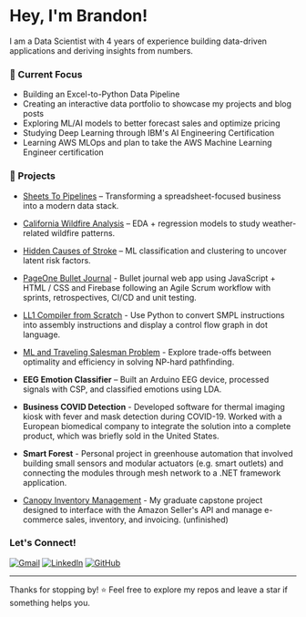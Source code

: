 


# Hey, I'm Brandon!

I am a Data Scientist with 4 years of experience building data-driven applications and deriving insights from numbers. 



### 🔭 Current Focus
- Building an Excel-to-Python Data Pipeline
- Creating an interactive data portfolio to showcase my projects and blog posts
- Exploring ML/AI models to better forecast sales and optimize pricing
- Studying Deep Learning through IBM's AI Engineering Certification
- Learning AWS MLOps and plan to take the AWS Machine Learning Engineer certification 

### 📂 Projects
- [Sheets To Pipelines](https://github.com/b1wang/sheets-to-pipelines) – Transforming a spreadsheet-focused business into a modern data stack. 
  
- [California Wildfire Analysis](https://github.com/b1wang/Environment-Wildfires) – EDA + regression models to study weather-related wildfire patterns.
   
- [Hidden Causes of Stroke](https://github.com/dbyers15/UnsupervisedLearning) – ML classification and clustering to uncover latent risk factors.

- [PageOne Bullet Journal](https://github.com/cse110-w21-group1/cse110-w21-group1) - Bullet journal web app using JavaScript + HTML / CSS and Firebase following an Agile Scrum workflow with sprints, retrospectives, CI/CD and unit testing.
  
-  [LL1 Compiler from Scratch](https://github.com/b1wang/LL1-Compiler/tree/main) - Use Python to convert SMPL instructions into assembly instructions and display a control flow graph in dot language.
-  [ML and Traveling Salesman Problem](https://github.com/b1wang/tsp_bnb_sls) - Explore trade-offs between optimality and efficiency in solving NP-hard pathfinding. 
- **EEG Emotion Classifier** – Built an Arduino EEG device, processed signals with CSP, and classified emotions using LDA.
- **Business COVID Detection** - Developed software for thermal imaging kiosk with fever and mask detection during COVID-19. Worked with a European biomedical company to integrate the solution into a complete product, which was briefly sold in the United States.
- **Smart Forest** - Personal project in greenhouse automation that involved building small sensors and modular actuators (e.g. smart outlets) and connecting the modules through mesh network to a .NET framework application. 
- [Canopy Inventory Management](https://github.com/grantKinsley/InventoryManagement) - My graduate capstone project designed to interface with the Amazon Seller's API and manage e-commerce sales, inventory, and invoicing. (unfinished)

### Let's Connect!
[![Gmail][gmail-shield]][gmail-url]
[![LinkedIn][linkedin-shield]][linkedin-url]
[![GitHub][github-shield]][github-url]



---

Thanks for stopping by! ⭐️ Feel free to explore my repos and leave a star if something helps you.

[linkedin-shield]: https://img.shields.io/badge/-LinkedIn-black.svg?style=for-the-badge&logo=linkedin&colorB=555
[linkedin-url]: https://linkedin.com/in/brandonleowang
[github-shield]: https://img.shields.io/badge/GitHub-%2312100E.svg?&style=for-the-badge&logo=Github&logoColor=white
[github-url]: https://github.com/b1wang
[gmail-shield]: https://img.shields.io/badge/Gmail-D14836?style=for-the-badge&logo=gmail&logoColor=white
[gmail-url]: mailto:brandon.leo.wang@gmail.com


